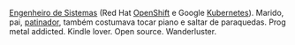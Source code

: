 [Engenheiro de Sistemas](http://www.fabianofranz.com) (Red Hat [OpenShift](https://www.openshift.com) e Google [Kubernetes](https://kubernetes.io/)). Marido, pai, [patinador](https://www.instagram.com/p/3-Xxm0v19s/?taken-by=fabianofranz), também costumava tocar piano e saltar de paraquedas. Prog metal addicted. Kindle lover. Open source. Wanderluster.
